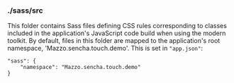 ### ./sass/src

This folder contains Sass files defining CSS rules corresponding to classes
included in the application's JavaScript code build when using the modern toolkit.
By default, files in this folder are mapped to the application's root namespace, 'Mazzo.sencha.touch.demo'.
This is set in `"app.json"`:

    "sass": {
        "namespace": "Mazzo.sencha.touch.demo"
    }